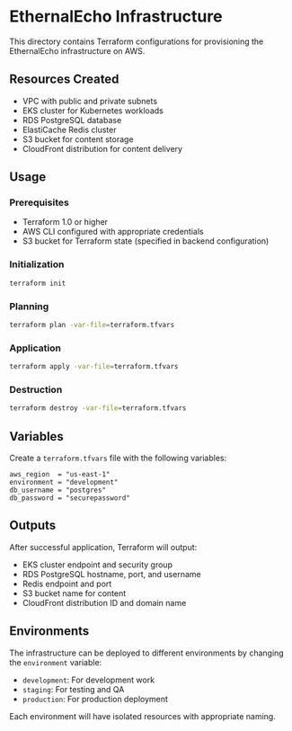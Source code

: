 # EthernalEcho Infrastructure

This directory contains Terraform configurations for provisioning the EthernalEcho infrastructure on AWS.

## Resources Created

- VPC with public and private subnets
- EKS cluster for Kubernetes workloads
- RDS PostgreSQL database
- ElastiCache Redis cluster
- S3 bucket for content storage
- CloudFront distribution for content delivery

## Usage

### Prerequisites

- Terraform 1.0 or higher
- AWS CLI configured with appropriate credentials
- S3 bucket for Terraform state (specified in backend configuration)

### Initialization

```bash
terraform init
```

### Planning

```bash
terraform plan -var-file=terraform.tfvars
```

### Application

```bash
terraform apply -var-file=terraform.tfvars
```

### Destruction

```bash
terraform destroy -var-file=terraform.tfvars
```

## Variables

Create a `terraform.tfvars` file with the following variables:

```hcl
aws_region  = "us-east-1"
environment = "development"
db_username = "postgres"
db_password = "securepassword"
```

## Outputs

After successful application, Terraform will output:

- EKS cluster endpoint and security group
- RDS PostgreSQL hostname, port, and username
- Redis endpoint and port
- S3 bucket name for content
- CloudFront distribution ID and domain name

## Environments

The infrastructure can be deployed to different environments by changing the `environment` variable:

- `development`: For development work
- `staging`: For testing and QA
- `production`: For production deployment

Each environment will have isolated resources with appropriate naming.